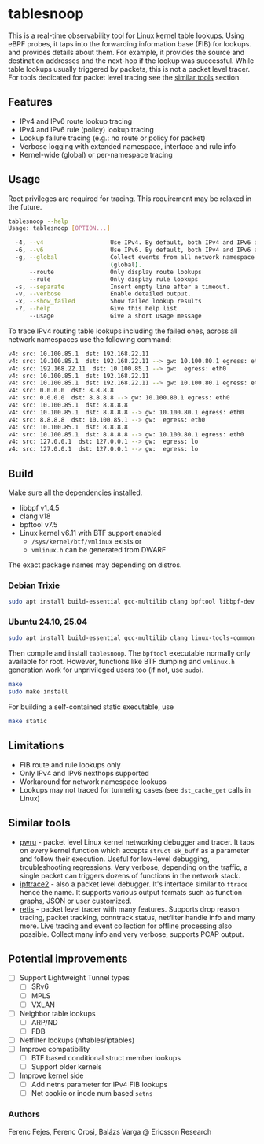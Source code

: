 # tablesnoop

This is a real-time observability tool for Linux kernel table lookups.
Using eBPF probes, it taps into the forwarding information base (FIB) for lookups.
and provides details about them.
For example, it provides the source and destination addresses and the next-hop if the lookup was successful.
While table lookups usually triggered by packets, this is not a packet level tracer.
For tools dedicated for packet level tracing see the [similar tools](#similar-tools) section.

## Features

* IPv4 and IPv6 route lookup tracing
* IPv4 and IPv6 rule (policy) lookup tracing
* Lookup failure tracing (e.g.: no route or policy for packet)
* Verbose logging with extended namespace, interface and rule info
* Kernel-wide (global) or per-namespace tracing

## Usage

Root privileges are required for tracing.
This requirement may be relaxed in the future.

```bash
tablesnoop --help
Usage: tablesnoop [OPTION...]

  -4, --v4                   Use IPv4. By default, both IPv4 and IPv6 are logged.
  -6, --v6                   Use IPv6. By default, both IPv4 and IPv6 are logged.
  -g, --global               Collect events from all network namespace
                             (global).
      --route                Only display route lookups
      --rule                 Only display rule lookups
  -s, --separate             Insert empty line after a timeout.
  -v, --verbose              Enable detailed output.
  -x, --show_failed          Show failed lookup results
  -?, --help                 Give this help list
      --usage                Give a short usage message
```

To trace IPv4 routing table lookups including the failed ones,
across all network namespaces use the following command:

```bash
v4: src: 10.100.85.1  dst: 192.168.22.11 
v4: src: 10.100.85.1  dst: 192.168.22.11 --> gw: 10.100.80.1 egress: eth0
v4: src: 192.168.22.11  dst: 10.100.85.1 --> gw:  egress: eth0
v4: src: 10.100.85.1  dst: 192.168.22.11 
v4: src: 10.100.85.1  dst: 192.168.22.11 --> gw: 10.100.80.1 egress: eth0
v4: src: 0.0.0.0  dst: 8.8.8.8 
v4: src: 0.0.0.0  dst: 8.8.8.8 --> gw: 10.100.80.1 egress: eth0
v4: src: 10.100.85.1  dst: 8.8.8.8 
v4: src: 10.100.85.1  dst: 8.8.8.8 --> gw: 10.100.80.1 egress: eth0
v4: src: 8.8.8.8  dst: 10.100.85.1 --> gw:  egress: eth0
v4: src: 10.100.85.1  dst: 8.8.8.8 
v4: src: 10.100.85.1  dst: 8.8.8.8 --> gw: 10.100.80.1 egress: eth0
v4: src: 127.0.0.1  dst: 127.0.0.1 --> gw:  egress: lo
v4: src: 127.0.0.1  dst: 127.0.0.1 --> gw:  egress: lo
```

## Build

Make sure all the dependencies installed.

* libbpf v1.4.5
* clang v18
* bpftool v7.5
* Linux kernel v6.11 with BTF support enabled
  * `/sys/kernel/btf/vmlinux` exists or
  * `vmlinux.h` can be generated from DWARF

The exact package names may depending on distros.

### Debian Trixie

```bash
sudo apt install build-essential gcc-multilib clang bpftool libbpf-dev
```

### Ubuntu 24.10, 25.04

```bash
sudo apt install build-essential gcc-multilib clang linux-tools-common libbpf-dev
```

Then compile and install `tablesnoop`.
The `bpftool` executable normally only available for root.
However, functions like BTF dumping and `vmlinux.h` generation
work for unprivileged users too (if not, use `sudo`).

```bash
make
sudo make install
```

For building a self-contained static executable, use

```bash
make static
```

## Limitations

* FIB route and rule lookups only
* Only IPv4 and IPv6 nexthops supported
* Workaround for network namespace lookups
* Lookups may not traced for tunneling cases (see `dst_cache_get` calls in Linux)

## Similar tools

* [pwru](https://github.com/cilium/pwru) - packet level Linux kernel networking
debugger and tracer. It taps on every kernel function which
accepts `struct sk_buff` as a parameter and follow their execution.
Useful for low-level debugging, troubleshooting regressions.
Very verbose, depending on the traffic, a single packet can triggers
dozens of functions in the network stack.
* [ipftrace2](https://github.com/YutaroHayakawa/ipftrace2) - also a packet
level debugger. It's interface similar to `ftrace` hence the name.
It supports various output formats such as function graphs, JSON or user customized.
* [retis](https://retis.readthedocs.io/en/stable/) - packet level tracer with many features.
Supports drop reason tracing, packet tracking, conntrack status,
netfilter handle info and many more.
Live tracing and event collection for offline processing also possible.
Collect many info and very verbose, supports PCAP output.


## Potential improvements

- [ ] Support Lightweight Tunnel types
  - [ ] SRv6
  - [ ] MPLS
  - [ ] VXLAN
- [ ] Neighbor table lookups
  - [ ] ARP/ND
  - [ ] FDB
- [ ] Netfilter lookups (nftables/iptables)
- [ ] Improve compatibility
  - [ ] BTF based conditional struct member lookups
  - [ ] Support older kernels
- [ ] Improve kernel side
  - [ ] Add netns parameter for IPv4 FIB lookups
  - [ ] Net cookie or inode num based `setns`

### Authors

Ferenc Fejes, Ferenc Orosi, Balázs Varga @ Ericsson Research
